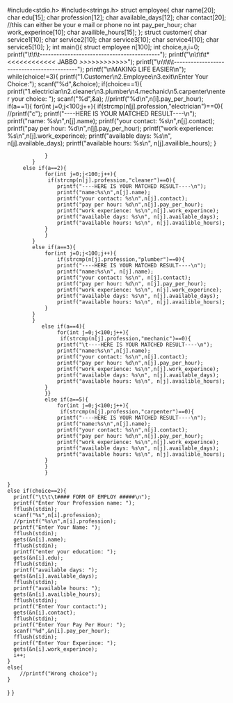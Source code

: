 #include<stdio.h>
#include<strings.h>
struct employee{
   	char name[20];
   	char edu[15];
	char profession[12];
	char available_days[12];
	char contact[20];   //this can either be your e mail or phone no
	int pay_per_hour;
	char work_experince[10];
	char availible_hours[15];
};
struct customer{
	char service1[10];
	char service2[10];
	char service3[10];
	char service4[10];
	char service5[10];
};
int main(){
	struct employee n[100];
	int choice,a,i=0;
	printf("\t\t\t-------------------------------------------");
	printf("\n\t\t\t*<<<*<<<*<<<*<<<* JABBO *>>>*>>>*>>>*>>>");
	printf("\n\t\t\t-------------------------------------------");
	printf("\nMAKING LIFE EASIER\n");
	while(choice!=3){
	 printf("1.Customer\n2.Employee\n3.exit\nEnter Your Choice:");
    scanf("%d",&choice);
	if(choice==1){
    	printf("1.electrician\n2.cleaner\n3.plumber\n4.mechanic\n5.carpenter\nenter your choice: ");
    	scanf("%d",&a);
		 //printf("%d\n",n[i].pay_per_hour);
        if(a==1){
        	for(int j=0;j<100;j++){
        		if(strcmp(n[j].profession,"electrician")==0){
        			//printf("c");
        			printf("----HERE IS YOUR MATCHED RESULT----\n");
        			printf("name: %s\n",n[j].name);
        			printf("your contact: %s\n",n[j].contact);
        			printf("pay per hour: %d\n",n[j].pay_per_hour);
        			printf("work experience: %s\n",n[j].work_experince);
        			printf("available days: %s\n", n[j].available_days);
        			printf("available hours: %s\n", n[j].availible_hours);
				}
				
				
				}
			}
		 else if(a==2){
				for(int j=0;j<100;j++){
				 if(strcmp(n[j].profession,"cleaner")==0){
				 	printf("----HERE IS YOUR MATCHED RESULT----\n");
					printf("name:%s\n",n[j].name);
        			printf("your contact: %s\n",n[j].contact);
        			printf("pay per hour: %d\n",n[j].pay_per_hour);
        			printf("work experience: %s\n",n[j].work_experince);
        			printf("available days: %s\n", n[j].available_days);
        			printf("available hours: %s\n", n[j].availible_hours);
				}
				}
			}
			else if(a==3){
			    for(int j=0;j<100;j++){
					if(strcmp(n[j].profession,"plumber")==0){
					printf("----HERE IS YOUR MATCHED RESULT----\n");
					printf("name:%s\n", n[j].name);
        			printf("your contact: %s\n", n[j].contact);
        			printf("pay per hour: %d\n", n[j].pay_per_hour);
        			printf("work experience: %s\n", n[j].work_experince);
        			printf("available days: %s\n", n[j].available_days);
        			printf("available hours: %s\n", n[j].availible_hours);
				}
			}
			}
			   else if(a==4){
			        for(int j=0;j<100;j++){
					 if(strcmp(n[j].profession,"mechanic")==0){
					printf("\t----HERE IS YOUR MATCHED RESULT----\n");
					printf("name:%s\n",n[j].name);
        			printf("your contact: %s\n",n[j].contact);
        			printf("pay per hour: %d\n",n[j].pay_per_hour);
        			printf("work experience: %s\n",n[j].work_experince);
        			printf("available days: %s\n", n[j].available_days);
        			printf("available hours: %s\n", n[j].availible_hours);
				}
				}}
				else if(a==5){
			        for(int j=0;j<100;j++){
					 if(strcmp(n[j].profession,"carpenter")==0){
					printf("----HERE IS YOUR MATCHED RESULT----\n");
					printf("name:%s\n",n[j].name);
        			printf("your contact: %s\n",n[j].contact);
        			printf("pay per hour: %d\n",n[j].pay_per_hour);
        			printf("work experience: %s\n",n[j].work_experince);
        			printf("available days: %s\n", n[j].available_days);
        			printf("available hours: %s\n", n[j].availible_hours);
				}
				}
				}
	
	}
	else if(choice==2){
	  printf("\t\t\t#### FORM OF EMPLOY #####\n");
	  printf("Enter Your Profession name: ");
	  fflush(stdin);
	  scanf("%s",n[i].profession);
	  //printf("%s\n",n[i].profession);
	  printf("Enter Your Name: ");
	  fflush(stdin);
	  gets(&n[i].name);
	  fflush(stdin);
	  printf("enter your education: ");
	  gets(&n[i].edu);
	  fflush(stdin);
	  printf("available days: ");
	  gets(&n[i].available_days); 
	  fflush(stdin);
	  printf("available hours: ");
	  gets(&n[i].availible_hours);
	  fflush(stdin);
	  printf("Enter Your contact:");
	  gets(&n[i].contact);
	  fflush(stdin);
	  printf("Enter Your Pay Per Hour: ");
	  scanf("%d",&n[i].pay_per_hour);
	  fflush(stdin);
	  printf("Enter Your Experince: ");
	  gets(&n[i].work_experince);  
	  i++;
	}
	else{
		//printf("Wrong choice");
	}

}
}
